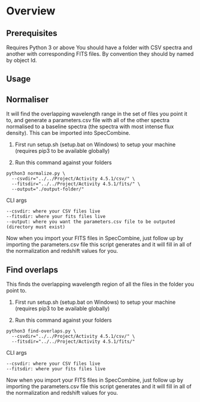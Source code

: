# Overview

## Prerequisites

Requires Python 3 or above
You should have a folder with CSV spectra and another with corresponding FITS files. By convention they should by named by object Id.

## Usage


## Normaliser

It will find the overlapping wavelength range in the set of files you point it to, and generate a parameters.csv file with all of the other spectra normalised to a baseline spectra (the spectra with most intense flux density). This can be imported into SpecCombine.

1. First run setup.sh (setup.bat on Windows) to setup your machine (requires pip3 to be available globally)

2. Run this command against your folders

```
python3 normalize.py \
  --csvdir="../../Project/Activity 4.5.1/csv/" \
  --fitsdir="../../Project/Activity 4.5.1/fits/" \
  --output="./output-folder/"
```

CLI args
```
--csvdir: where your CSV files live
--fitsdir: where your fits files live
--output: where you want the parameters.csv file to be outputed (directory must exist)
```

Now when you import your FITS files in SpecCombine, just follow up by importing the parameters.csv file this script generates and it will fill in all of the normalization and redshift values for you.

## Find overlaps

This finds the overlapping wavelength region of all the files in the folder you point to.

1. First run setup.sh (setup.bat on Windows) to setup your machine (requires pip3 to be available globally)

2. Run this command against your folders

```
python3 find-overlaps.py \
  --csvdir="../../Project/Activity 4.5.1/csv/" \
  --fitsdir="../../Project/Activity 4.5.1/fits/"
```

CLI args
```
--csvdir: where your CSV files live
--fitsdir: where your fits files live
```

Now when you import your FITS files in SpecCombine, just follow up by importing the parameters.csv file this script generates and it will fill in all of the normalization and redshift values for you.
